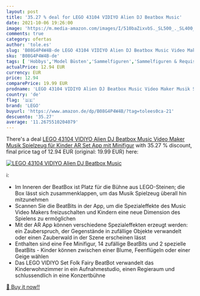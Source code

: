 ```yaml
---
layout: post
title: '35.27 % deal for LEGO 43104 VIDIYO Alien DJ Beatbox Music'
date: 2021-10-06 19:26:00
image: 'https://m.media-amazon.com/images/I/510baZixvbS._SL500_._SL400_.jpg'
comments: true
category: ofertas
author: 'tole.es'
slug: 'B08G4P4W4B-de LEGO 43104 VIDIYO Alien DJ Beatbox Music Video Maker Musik...'
sku: 'B08G4P4W4B-de'
tags: [ 'Hobbys','Model Büsten','Sammelfiguren','Sammelfiguren & Requisiten','Spielzeug','lego', ]
actualPrice: 12.94 EUR
currency: EUR
price: 12.94
comparePrice: 19.99 EUR
prodname: 'LEGO 43104 VIDIYO Alien DJ Beatbox Music Video Maker Musik Spielzeug für Kinder  AR Set App mit Minifigur'
country: 'de'
flag: '🇩🇪'
brand: 'LEGO'
buyurl: 'https://www.amazon.de/dp/B08G4P4W4B/?tag=tolees0ca-21'
descuento: '35.27'
average: '11.2675510204079'
---
```


There's a deal [LEGO 43104 VIDIYO Alien DJ Beatbox Music Video Maker Musik Spielzeug für Kinder  AR Set App mit Minifigur](https://www.amazon.de/dp/B08G4P4W4B/?tag=tolees0ca-21)  with  35.27 % discount, final price tag of  12.94 EUR (original: 19.99 EUR) here:

[![LEGO 43104 VIDIYO Alien DJ Beatbox Music](https://m.media-amazon.com/images/I/510baZixvbS._SL500_._SL400_.jpg)](https://www.amazon.de/dp/B08G4P4W4B/?tag=tolees0ca-21)

ℹ️:

- Im Inneren der BeatBox ist Platz für die Bühne aus LEGO-Steinen; die Box lässt sich zusammenklappen, um das Musik Spielzeug überall hin mitzunehmen
- Scannen Sie die BeatBits in der App, um die Spezialeffekte des Music Video Makers freizuschalten und Kindern eine neue Dimension des Spielens zu ermöglichen
- Mit der AR App können verschiedene Spezialeffekten erzeugt werden: ein Zauberspruch, der Gegenstände in zufällige Objekte verwandelt oder einen Zauberwald in der Szene erscheinen lässt
- Enthalten sind eine Fee Minifigur, 14 zufällige BeatBits und 2 spezielle BeatBits - Kinder können zwischen einer Blume, Feenflügeln oder einer Geige wählen
- Das LEGO VIDIYO Set Folk Fairy BeatBot verwandelt das Kinderwohnzimmer in ein Aufnahmestudio, einen Regieraum und schlussendlich in eine Konzertbühne

[🛒 Buy it now!!](https://www.amazon.de/dp/B08G4P4W4B/?tag=tolees0ca-21)

